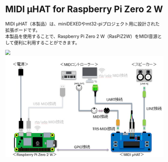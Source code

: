 # MIDI µHAT for Raspberry Pi Zero 2 W

MIDI µHAT（本製品）は、miniDEXEDやmt32-piプロジェクト用に設計された拡張ボードです。  
本製品を使用することで、Raspberry Pi Zero 2 W（RasPiZ2W）をMIDI音源として便利に利用することができます。
  
<img src="images/IMG_0001.png" width="600">  
<img src="images/IMG_0004.jpg" width="600">
